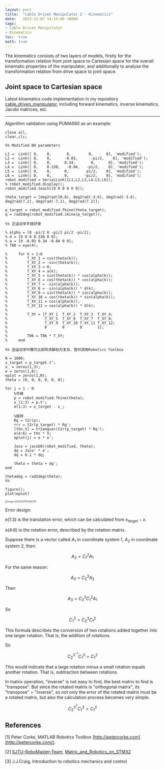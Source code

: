 ```yaml
---
layout: post
title:  "Cable Driven Manipulator 2 - Kinematics"
date:   2023-12-07 14:15:06 +0800
tags:
- Cable Driven Manipulator
- Kinematics
toc:  true
math: true
---
```


The kinematics consists of two layers of models, firstly for the transformation relation from joint space to Cartesian space for the overall kinematic properties of the manipulator, and additionally to analyse the transformation relation from drive space to joint space.

## Joint space to Cartesian space

Latest kinematics code implementation in my repository [cable_driven_manipulator](https://github.com/Go2SchooI/cable_driven_manipulator), including forward kinematics, inverse kinematics, Jacobi matrices, etc.

----------------------------------------------------------------------------------------------------------------------------------------

Algorithm validation using PUMA560 as an example:

```
close all,
clear,clc;

%% Modified DH parameters

L1 =  Link([ 0,    0,       0,        0,      0], 'modified');
L2 =  Link([ 0,    0,      -0.03,      -pi/2,    0], 'modified');
L3 =  Link([ 0,    0,      0.34,       0,      0], 'modified');
L4 =  Link([ 0,    0.338,   -0.04,   -pi/2,    0], 'modified');
L5 =  Link([ 0,    0,      0,        pi/2,    0], 'modified');
L6 =  Link([ 0,    0,      0,       -pi/2,    0], 'modified');
robot_modified = SerialLink([L1,L2,L3,L4,L5,L6]); 
% robot_modified.display();  
robot_modified.teach([0 0 0 0 0 0]);

theta_target = [deg2rad(10.8), deg2rad(-3.6), deg2rad(-3.6), deg2rad(7.2), deg2rad(-7.2), deg2rad(7.2)];

p_target = robot_modified.fkine(theta_target);
q = rad2deg(robot_modified.ikine(p_target));

%% 正运动学手搓好使

% alpha = [0 -pi/2 0 -pi/2 pi/2 -pi/2];
% d = [0 0 0 0.338 0 0];
% a = [0 -0.03 0.34 -0.04 0 0];
% T06 = eye(4);

%     for k = 1:6
%         T_XY_1 = cos(theta(k));
%         T_XY_2 = -sin(theta(k));
%         T_XY_3 = 0;
%         T_XY_4 = a(k);
%         T_XY_5 = sin(theta(k)) * cos(alpha(k));
%         T_XY_6 = cos(theta(k)) * cos(alpha(k));
%         T_XY_7 = -sin(alpha(k));
%         T_XY_8 = -sin(alpha(k)) * d(k);
%         T_XY_9 = sin(theta(k)) * sin(alpha(k));
%         T_XY_10 = cos(theta(k)) * sin(alpha(k));
%         T_XY_11 = cos(alpha(k));
%         T_XY_12 = cos(alpha(k)) * d(k);
% 
%         T_XY = [T_XY_1  T_XY_2  T_XY_3  T_XY_4;
%                 T_XY_5  T_XY_6  T_XY_7  T_XY_8;
%                 T_XY_9  T_XY_10 T_XY_11 T_XY_12;
%                 0       0       0       1];
% 
%         T06 = T06 * T_XY;
%     end

%% 逆运动学中雅可比矩阵求解较为复杂，暂时调用Robotics Toolbox

N = 1000;
x_target = p_target.t';
x_ = zeros(1,3);
e = zeros(1,6);
eplot = zeros(1,N);
theta = [0, 0, 0, 0, 0, 0];

for j = 1 : N
    %平移    
    p = robot_modified.fkine(theta);
    x_(1:3) = p.t';
    e(1:3) = x_target - x_;
    
    %旋转
    Rq = t2r(p);
    rrr = t2r(p_target) * Rq';
    [thn,V] = tr2angvec(t2r(p_target) * Rq');
    e(4:6) = thn * V;
    eplot(j) = e * e';
   
    Jaco = jacob0(robot_modified, theta);
    dq = Jaco' * e';
    dq = 0.1 * dq;

    theta = theta + dq';
end 

thetadeg = rad2deg(theta);
%% 

figure();
plot(eplot)
```

<img src="https://cdn.jsdelivr.net/gh/Go2SchooI/blogImg@main/img/image-20231207152440376.png" alt="image-20231207152440376" style="zoom:50%;" />

Error design:

e(1:3) is the translation error, which can be calculated from $x_{target} - x$.

e(4:6) is the rotation error, described by the rotation matrix. 

Suppose there is a vector called $A_1$ in coordinate system 1, $A_2$ in coordinate system 2, then:

$$
A_2=C_1^2A_1
$$

For the same reason:

$$
A_3=C_2^3 A_2
$$

Then

$$
A_3=C_2^3 C_1^2 A_1
$$

So

$$
C_1^3=C_2^3 C_1^2
$$

This formula describes the conversion of two rotations added together into one larger rotation. That is, the addition of rotations.

So

$$
C_2^{3^{-1}} C_1^3=C_1^2
$$

This would indicate that a large rotation minus a small rotation equals another rotation. That is, subtraction between rotations.

In matrix operation, "inverse" is not easy to find, the best matrix to find is "transpose". But since the rotated matrix is "orthogonal matrix", its "transpose" = "inverse", so not only the error of the rotated matrix must be a rotated matrix, but also the calculation process becomes very simple.

$$
C_2^{3^{T}} C_1^3=C_1^2
$$




## References

[1] Peter Corke, MATLAB Robotics Toolbox [http://petercorke.com](http://petercorke.com/).

[2] [SJTU-RoboMaster-Team](https://github.com/SJTU-RoboMaster-Team), [Matrix_and_Robotics_on_STM32](https://github.com/SJTU-RoboMaster-Team/Matrix_and_Robotics_on_STM32)

[3] J.J.Craig, Introduction to robotics mechanics and control